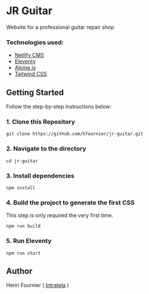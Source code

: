 # JR Guitar

Website for a professional guitar repair shop

### Technologies used:

- [Netlify CMS](https://www.netlifycms.org/)
- [Eleventy](https://www.11ty.dev/)
- [Alpine.js](https://github.com/alpinejs/alpine)
- [Tailwind CSS](https://tailwindcss.com/)

## Getting Started

Follow the step-by-step instructions below:

### 1\. Clone this Repository

```
git clone https://github.com/hfournier/jr-guitar.git
```

### 2\. Navigate to the directory

```
cd jr-guitar
```

### 3\. Install dependencies

```
npm install
```

### 4\. Build the project to generate the first CSS

This step is only required the very first time.

```
npm run build
```

### 5\. Run Eleventy

```
npm run start
```

## Author

Henri Fournier ( [Intratela](https://intratela.com/) )
